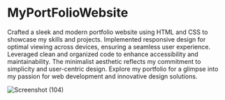 # MyPortFolioWebsite
Crafted a sleek and modern portfolio website using HTML and CSS to showcase my skills and projects. Implemented responsive design for optimal viewing across devices, ensuring a seamless user experience. Leveraged clean and organized code to enhance accessibility and maintainability. The minimalist aesthetic reflects my commitment to simplicity and user-centric design. Explore my portfolio for a glimpse into my passion for web development and innovative design solutions.


![Screenshot (104)](https://github.com/AyushSarfare/MyPortFolioWebsite/assets/118800389/ee3357fb-2438-4a80-94b8-19ce7cfb404d)
